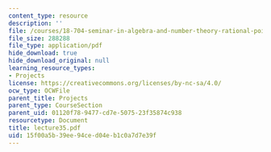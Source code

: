 ```yaml
---
content_type: resource
description: ''
file: /courses/18-704-seminar-in-algebra-and-number-theory-rational-points-on-elliptic-curves-fall-2004/15f00a5b39ee94ced04eb1c0a7d7e39f_lecture35.pdf
file_size: 288288
file_type: application/pdf
hide_download: true
hide_download_original: null
learning_resource_types:
- Projects
license: https://creativecommons.org/licenses/by-nc-sa/4.0/
ocw_type: OCWFile
parent_title: Projects
parent_type: CourseSection
parent_uid: 01120f78-9477-cd7e-5075-23f35874c938
resourcetype: Document
title: lecture35.pdf
uid: 15f00a5b-39ee-94ce-d04e-b1c0a7d7e39f
---
```

